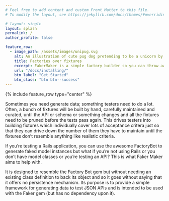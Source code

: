 ```yaml
---
# Feel free to add content and custom Front Matter to this file.
# To modify the layout, see https://jekyllrb.com/docs/themes/#overriding-theme-defaults

# layout: single
layout: splash
permalink: /
author_profile: false

feature_row:
  - image_path: /assets/images/unipug.svg
    alt: An illustration of cute pug dog pretending to be a unicorn by wearing a costume
    title: Factories over fixtures
    excerpt: FakerMaker is a simple factory builder so you can throw away your fixtures and generate test data instead.
    url: "/docs/installing/"
    btn_label: "Get Started"
    btn_class: "btn btn--success"
---
```


{% include feature_row type="center" %}

Sometimes you need generate data; something testers need to do a lot. Often, a bunch of fixtures will be built by hand, carefully maintained and curated, until the API or schema or something changes and all the fixtures need to be pruned before the tests pass again. This drives testers into building fixtures which individually cover lots of acceptance critera just so that they can drive down the number of them they have to maintain until the fixtures don’t resemble anything like realistic criteria.

If you’re testing a Rails application, you can use the awesome FactoryBot to generate faked model instances but what if you’re not using Rails or you don’t have model classes or you’re testing an API? This is what Faker Maker aims to help with.

It is designed to resemble the Factory Bot gem but without needing an existing class definition to back its object and so it goes without saying that it offers no persistence mechanism. Its purpose is to provide a simple framework for generating data to test JSON APIs and is intended to be used with the Faker gem (but has no dependency upon it).

